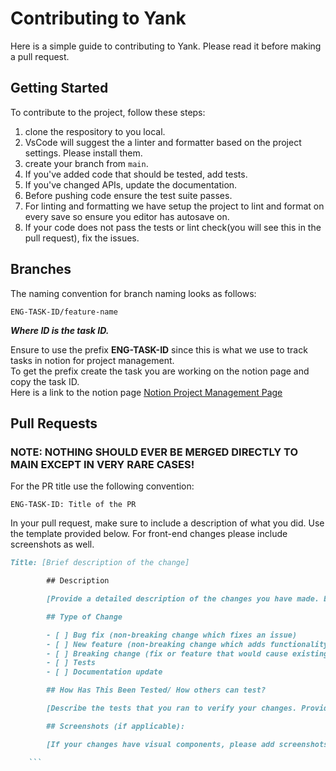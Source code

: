 # Contributing to Yank

Here is a simple guide to contributing to Yank. Please read it before making a pull request.

## Getting Started

To contribute to the project, follow these steps:

1. clone the respository to you local.
2. VsCode will suggest the a linter and formatter based on the project settings. Please install them.
3. create your branch from `main`.
4. If you've added code that should be tested, add tests.
5. If you've changed APIs, update the documentation.
6. Before pushing code ensure the test suite passes.
7. For linting and formatting we have setup the project to lint and format on every save so ensure you editor has autosave on.
8. If your code does not pass the tests or lint check(you will see this in the pull request), fix the issues.

## Branches

The naming convention for branch naming looks as follows:

```
ENG-TASK-ID/feature-name
```

**_Where ID is the task ID._**

Ensure to use the prefix **ENG-TASK-ID** since this is what we use to track tasks in notion for project management.</br>
To get the prefix create the task you are working on the notion page and copy the task ID.</br>
Here is a link to the notion page [Notion Project Management Page](https://www.notion.so/PRs-Project-tracking-99747e52760d46fdb46004d98ae0df7f)

## Pull Requests

### NOTE: NOTHING SHOULD EVER BE MERGED DIRECTLY TO MAIN EXCEPT IN VERY RARE CASES!

For the PR title use the following convention:

```
ENG-TASK-ID: Title of the PR
```

In your pull request, make sure to include a description of what you did. Use the template provided below. For front-end changes please include screenshots as well.

````markdown
Title: [Brief description of the change]

        ## Description

        [Provide a detailed description of the changes you have made. Explain what you have changed and why. If the PR addresses a specific issue or feature request from the issue tracker, include a link to that issue.]

        ## Type of Change

        - [ ] Bug fix (non-breaking change which fixes an issue)
        - [ ] New feature (non-breaking change which adds functionality)
        - [ ] Breaking change (fix or feature that would cause existing functionality to not work as expected)
        - [ ] Tests
        - [ ] Documentation update

        ## How Has This Been Tested/ How others can test?

        [Describe the tests that you ran to verify your changes. Provide instructions so reviewers can reproduce. Please also list any relevant details for your test configuration.]

        ## Screenshots (if applicable):

        [If your changes have visual components, please add screenshots showing the affected pages.]

    ```
````
